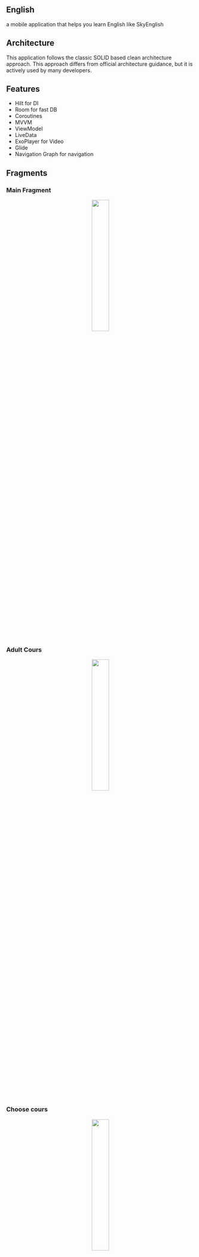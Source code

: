 ## English 
a mobile application that helps you learn English like SkyEnglish
## Architecture
This application follows the classic SOLID based clean architecture approach. This approach differs from official architecture guidance, but it is actively used by many developers.
## Features
- Hilt for DI
- Room for fast DB
- Coroutines
- MVVM
- ViewModel
- LiveData
- ExoPlayer for Video 
- Glide
- Navigation Graph for navigation
## Fragments
### Main Fragment
<p align="center">
<img  src="./images_readme/MainFragment.jpg" width="30%">
</p>

### Adult Cours
<p align="center">
<img  src="./images_readme/Adultcours.jpg" width="30%">
</p>

### Choose cours
<p align="center">
<img  src="./images_readme/Choosecours.jpg" width="30%">
</p>

### Dictionary Fragment 
<p align="center">
<img  src="./images_readme/Dictionaryfragment.jpg" width="30%">
</p>

### Notification Fragment 
<p align="center">
<img  src="./images_readme/Notificationfragment.jpg" width="30%">
</p>

### Profile Fragment
<p align="center">
<img  src="./images_readme/Profilefragment.jpg" width="30%">
</p>

### Registration Fragment
<p align="center">
<img  src="./images_readme/Registrationfragment.jpg" width="30%">
</p>

### Task Fragment
<p align="center">
<img  src="./images_readme/Taskfragment.jpg" width="30%">
</p>

### Video Fragment
<p align="center">
<img  src="./images_readme/Videofragment.jpg" width="30%">
</p>
